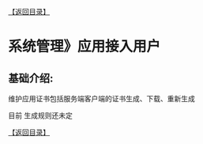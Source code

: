 [【返回目录】](../README.md)

# 系统管理》应用接入用户 #

## 基础介绍:

维护应用证书包括服务端客户端的证书生成、下载、重新生成

目前 生成规则还未定

[【返回目录】](../README.md)
